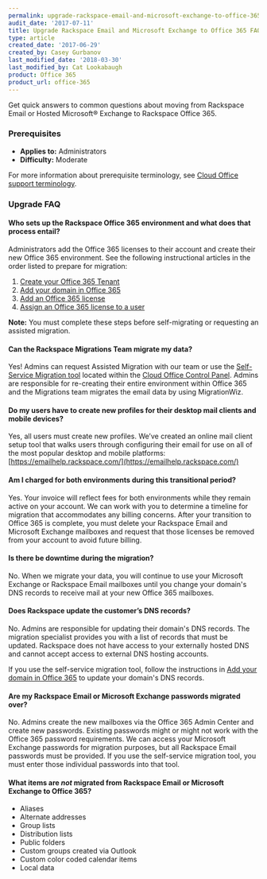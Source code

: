 ```yaml
---
permalink: upgrade-rackspace-email-and-microsoft-exchange-to-office-365-faq/
audit_date: '2017-07-11'
title: Upgrade Rackspace Email and Microsoft Exchange to Office 365 FAQ
type: article
created_date: '2017-06-29'
created_by: Casey Gurbanov
last_modified_date: '2018-03-30'
last_modified_by: Cat Lookabaugh
product: Office 365
product_url: office-365
---
```


Get quick answers to common questions about moving from Rackspace Email or
Hosted Microsoft&reg; Exchange to Rackspace Office 365.

### Prerequisites

- **Applies to:** Administrators
- **Difficulty:** Moderate

For more information about prerequisite terminology, see
[Cloud Office support terminology](/support/how-to/cloud-office-support-terminology/).

### Upgrade FAQ

#### Who sets up the Rackspace Office 365 environment and what does that process entail?

Administrators add the Office 365 licenses to their account and create their
new Office 365 environment. See the following instructional articles in the order
listed to prepare for migration:

 1.  [Create your Office 365 Tenant](/support/how-to/set-up-office-365#create-a-tenant-id)
 2.  [Add your domain in Office 365](/support/how-to/add-a-domain-in-office-365)
 3.  [Add an Office 365 license](/support/how-to/add-an-office-365-license)
 4.  [Assign an Office 365 license to a user](/support/how-to/add-an-office-365-license#assign-an-office-365-license-to-a-user)

**Note:** You must complete these steps before self-migrating or requesting an
assisted migration.

#### Can the Rackspace Migrations Team migrate my data?

Yes! Admins can request Assisted Migration with our team or use the
[Self-Service Migration tool](/support/how-to/migrate-your-email-by-using-the-self-service-migration-tool/)
located within the [Cloud Office Control Panel](https://cp.rackspace.com).
Admins are responsible for re-creating their entire environment within Office
365 and the Migrations team migrates the email data by using MigrationWiz.

#### Do my users have to create new profiles for their desktop mail clients and mobile devices?

Yes, all users must create new profiles. We’ve created an online mail client
setup tool that walks users through configuring their email for use on all of
the most popular desktop and mobile platforms:
[https://emailhelp.rackspace.com/](https://emailhelp.rackspace.com/)

#### Am I charged for both environments during this transitional period?

Yes. Your invoice will reflect fees for both environments while they remain
active on your account. We can work with you to determine a timeline for migration
that accommodates any billing concerns. After your transition to Office 365 is
complete, you must delete your Rackspace Email and Microsoft Exchange mailboxes
and request that those licenses be removed from your account to avoid future
billing.

#### Is there be downtime during the migration?

No. When we migrate your data, you will continue to use your Microsoft Exchange
or Rackspace Email mailboxes until you change your domain's DNS records to
receive mail at your new Office 365 mailboxes.

#### Does Rackspace update the customer’s DNS records?

No. Admins are responsible for updating their domain's DNS records. The
migration specialist provides you with a list of records that must be updated.
Rackspace does not have access to your externally hosted DNS and cannot accept
access to external DNS hosting accounts.

If you use the self-service migration tool, follow the instructions in
[Add your domain in Office 365](/support/how-to/add-a-domain-in-office-365) to update
your domain's DNS records.

#### Are my Rackspace Email or Microsoft Exchange passwords migrated over?

No. Admins create the new mailboxes via the Office 365 Admin Center and create
new passwords. Existing passwords might or might not work with the Office 365
password requirements. We can access your Microsoft Exchange passwords for
migration purposes, but all Rackspace Email passwords must be provided. If you
use the self-service migration tool, you must enter those individual passwords
into that tool.

#### What items are *not* migrated from Rackspace Email or Microsoft Exchange to Office 365?

  - Aliases
  - Alternate addresses
  - Group lists
  - Distribution lists
  - Public folders
  - Custom groups created via Outlook
  - Custom color coded calendar items
  - Local data
